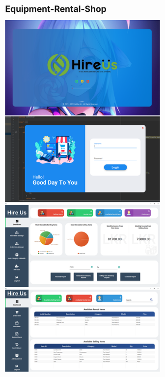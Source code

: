 # Equipment-Rental-Shop
![](Screenshots/FlashScreen.png)
![](Screenshots/Screenshot%20(454).png)
![](Screenshots/Screenshot%20(455).png)
![](Screenshots/Screenshot%20(456).png)

